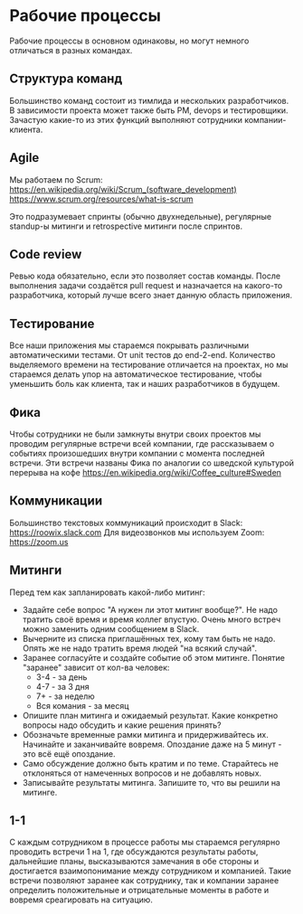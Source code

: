 # Рабочие процессы

Рабочие процессы в основном одинаковы, но могут немного отличаться в разных командах.

## Структура команд
Большинство команд состоит из тимлида и нескольких разработчиков. В зависимости проекта может также быть PM, devops и тестировщики. Зачастую какие-то из этих функций выполняют сотрудники компании-клиента.

## Agile
Мы работаем по Scrum:
https://en.wikipedia.org/wiki/Scrum_(software_development)
https://www.scrum.org/resources/what-is-scrum

Это подразумевает спринты (обычно двухнедельные), регулярные standup-ы митинги и retrospective митинги после спринтов.

## Code review
Ревью кода обязательно, если это позволяет состав команды. После выполнения задачи создаётся pull request и назначается на какого-то разработчика, который лучше всего знает данную область приложения.

## Тестирование
Все наши приложения мы стараемся покрывать различными автоматическими тестами. От unit тестов до end-2-end. Количество выделяемого времени на тестирование отличается на проектах, но мы стараемся делать упор на автоматическое тестирование, чтобы уменьшить боль как клиента, так и наших разработчиков в будущем. 

## Фика
Чтобы сотрудники не были замкнуты внутри своих проектов мы проводим регулярные встречи всей компании, где рассказываем о событиях произошедших внутри компании с момента последней встречи. Эти встречи названы Фика по аналогии со шведской культурой перерыва на кофе https://en.wikipedia.org/wiki/Coffee_culture#Sweden 

## Коммуникации
Большинство текстовых коммуникаций происходит в Slack: https://roowix.slack.com
Для видеозвонков мы используем Zoom: https://zoom.us

## Митинги
Перед тем как запланировать какой-либо митинг:
* Задайте себе вопрос "А нужен ли этот митинг вообще?". Не надо тратить своё время и время коллег впустую. Очень много встреч можно заменить одним сообщением в Slack.
* Вычерните из списка приглашённых тех, кому там быть не надо. Опять же не надо тратить время людей "на всякий случай".
* Заранее согласуйте и создайте событие об этом митинге. Понятие "заранее" зависит от кол-ва человек:
  * 3-4 - за день
  * 4-7 - за 3 дня
  * 7+ - за неделю
  * Вся комания - за месяц
* Опишите план митинга и ожидаемый результат. Какие конкретно вопросы надо обсудить и какие решения принять?
* Обозначьте временные рамки митинга и придерживайтесь их. Начинайте и заканчивайте вовремя. Опоздание даже на 5 минут - это всё ещё опоздание. 
* Само обсуждение должно быть кратим и по теме. Старайтесь не отклоняться от намеченных вопросов и не добавлять новых.  
* Записывайте результаты митинга. Запишите то, что вы решили на митинге.

## 1-1 
С каждым сотрудником в процессе работы мы стараемся регулярно проводить встречи 1 на 1, где обсуждаются результаты работы, дальнейшие планы, высказываются замечания в обе стороны и достигается взаимопонимание между сотрудником и компанией. Такие встречи позволяют заранее как сотруднику, так и компании заранее определить положительные и отрицательные моменты в работе и вовремя среагировать на ситуацию.
